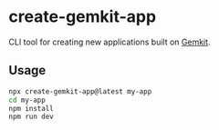 # create-gemkit-app

CLI tool for creating new applications built on [Gemkit](https://www.github.com).

## Usage

```bash
npx create-gemkit-app@latest my-app
cd my-app
npm install
npm run dev
```